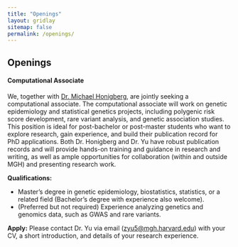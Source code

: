 ```yaml
---
title: "Openings"
layout: gridlay
sitemap: false
permalink: /openings/
---
```


<style>
img{
  border-radius: 10px;
}
.col-md-3 {
  margin-top:10px;
  margin-bottom:10px;
  padding:0px;
  display:block;
  overflow:hidden;
  text-align:center;
  display: table-cell;
  background: white;
  border-radius: 20px;
  height: auto;
}
iframe {
  margin:0;
  padding:0;
  width: 175px;
  display: inline;
  vertical-align: middle;
}
</style>

## Openings
<div class="jumbotron">
<div class="col-md-12 col-sm-12">
<h4>Computational Associate</h4>

We, together with <a href="https://connects.catalyst.harvard.edu/Profiles/display/Person/18372" target="_blank">Dr. Michael Honigberg</a>, are jointly seeking a computational associate. The computational associate will work on genetic epidemiology and statistical genetics projects, including polygenic risk score development, rare variant analysis, and genetic association studies. This position is ideal for post-bachelor or post-master students who want to explore research, gain experience, and build their publication record for PhD applications. Both Dr. Honigberg and Dr. Yu have robust publication records and will provide hands-on training and guidance in research and writing, as well as ample opportunities for collaboration (within and outside MGH) and presenting research work.

**Qualifications:** 
- Master’s degree in genetic epidemiology, biostatistics, statistics, or a related field (Bachelor’s degree with experience also welcome).
- (Preferred but not required) Experience analyzing genetics and genomics data, such as GWAS and rare variants.

**Apply:** Please contact Dr. Yu via email (zyu5@mgh.harvard.edu) with your CV, a short introduction, and details of your research experience. 

</div>
</div>

